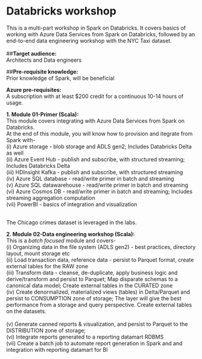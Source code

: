 # Databricks workshop

This is a multi-part workshop in Spark on Databricks. It covers basics of working with Azure Data Services from Spark on Databricks, followed by an end-to-end data engineering workshop with the NYC Taxi dataset.<br>
<br>
##**Target audience:**<br>
Architects and Data engineers<br>

##**Pre-requisite knowledge:**<br>
Prior knowledge of Spark, will be beneficial<br>

**Azure pre-requisites:**<br>
A subscription with at least $200 credit for a continuous 10-14 hours of usage.<br>

**1.  Module 01-Primer (Scala):** <br>
This module covers integrating with Azure Data Services from Spark on Databricks.<br>
At the end of this module, you will know how to provision and itegrate from Spark with-<br>
(i) Azure storage - blob storage and ADLS gen2; Includes Databricks Delta as well<br>
(ii) Azure Event Hub - publish and subscribe, with structured streaming; Includes Databricks Delta<br>
(iii) HDInsight Kafka - publish and subscribe, with structured streaming<br>
(iv) Azure SQL database - read/write primer in batch and streaming<br>
(v) Azure SQL datawarehouse - read/write primer in batch and streaming<br>
(vi) Azure Cosmos DB - read/write primer in batch and streaming; Includes streaming aggregation computation<br>
(vii) PowerBI - basics of integration and visualization<br><br>

The Chicago crimes dataset is leveraged in the labs.

**2.  Module 02-Data engineering workshop (Scala):** <br>
This is a *batch focused* module and covers-<br>
(i) Organizing data in the file system (ADLS gen2) - best practices, directory layout, mount storage etc<br>
(ii) Load transaction data, reference data - persist to Parquet format, create external tables for the RAW zone<br>
(iii) Transform data - cleanse, de-duplicate, apply business logic and derive/transform and persist to Parquet; Map disparate schemas to a canonical data model; Create external tables in the CURATED zone<br>
(iv) Create denormalized, materialized views (tables) in Delta/Parquet and persist to CONSUMPTION zone of storage; The layer will give the best performance from a storage and query perspective.  Create external tables on the datasets.<br>  
(v) Generate canned reports & visualization, and persist to Parquet to the DISTRIBUTION zone of storage;<br>
(vi) Integrate reports generated to a reporting datamart RDBMS<br>
(vii) Create a batch job to automate report generation in Spark and and integration with reporting datamart for BI<br>
